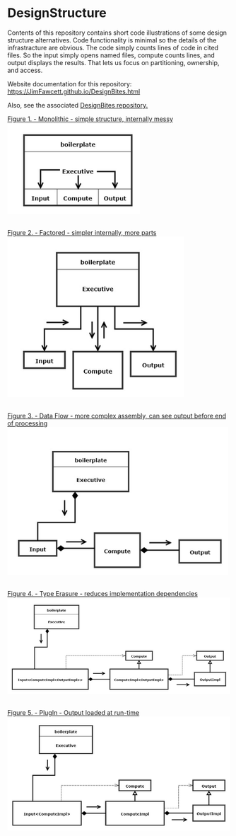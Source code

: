 # DesignStructure
Contents of this repository contains short code illustrations of some design structure alternatives.  Code functionality is minimal so the details of the infrastracture are obvious.  The code simply counts lines of code in cited files.  So the input simply opens named files, compute counts lines, and output displays the results.  That lets us focus on partitioning,
ownership, and access.

Website documentation for this repository:<br />
  https://JimFawcett.github.io/DesignBites.html
  
Also, see the associated <a href="https://github.com/JimFawcett/DesignBites">DesignBites repository.

Figure 1. - Monolithic - simple structure, internally messy<br />
<img src="Design1.jpg#left" width="300" /><br />
<br />

Figure 2. - Factored - simpler internally, more parts<br />
<img src="Design2.jpg" width="400" /><br />
<br />

Figure 3. - Data Flow - more complex assembly, can see output before end of processing<br />
<img src="Design4.jpg" width="500" /><br />
<br />

Figure 4. - Type Erasure - reduces implementation dependencies<br />
<img src="Design5.jpg" width="700" /><br />
<br />

Figure 5. - PlugIn - Output loaded at run-time<br />
<img src="Design6.jpg" width="700" /><br />
<br />
  
